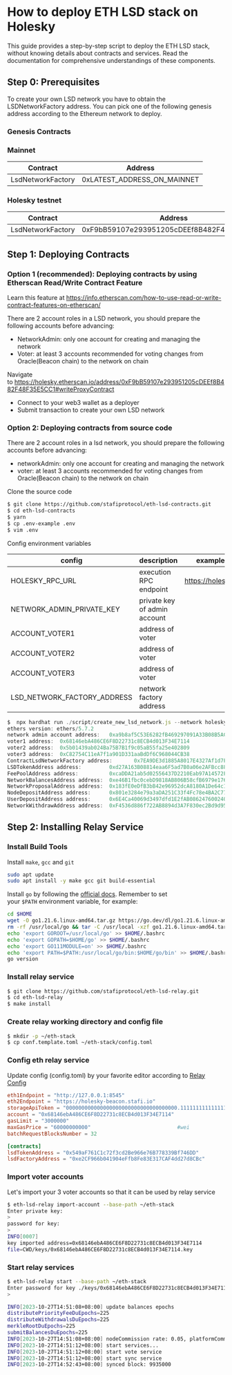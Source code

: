 # How to deploy ETH LSD stack on Holesky

This guide provides a step-by-step script to deploy the ETH LSD stack, without knowing details about contracts and services. Read the documentation for comprehensive understandings of these components.

## Step 0: Prerequisites

To create your own LSD network you have to obtain the LSDNetworkFactory address. You can pick one of the following genesis address according to the Ethereum network to deploy.

### Genesis Contracts

### Mainnet

| Contract | Address |
| --- | --- |
| LsdNetworkFactory | 0xLATEST_ADDRESS_ON_MAINNET |

### Holesky testnet

| Contract | Address |
| --- | --- |
| LsdNetworkFactory | 0xF9bB59107e293951205cDEEf8B482F48F35E5CC1 |

## Step 1: Deploying Contracts

### Option 1 (recommended): Deploying contracts by using Etherscan Read/Write Contract Feature

Learn this feature at https://info.etherscan.com/how-to-use-read-or-write-contract-features-on-etherscan/

There are 2 account roles in a LSD network, you should prepare the following accounts before advancing:

- NetworkAdmin: only one account for creating and managing the network
- Voter: at least 3 accounts recommended for voting changes from Oracle(Beacon chain) to the network on chain

Navigate to https://holesky.etherscan.io/address/0xF9bB59107e293951205cDEEf8B482F48F35E5CC1#writeProxyContract

- Connect to your web3 wallet as a deployer
- Submit transaction to create your own LSD network

### Option 2: Deploying contracts from source code

There are 2 account roles in a lsd network, you should prepare the following accounts before advancing:

- networkAdmin: only one account for creating and managing the network
- voter: at least 3 accounts recommended for voting changes from Oracle(Beacon chain) to the network on chain

Clone the source code

```bash
$ git clone https://github.com/stafiprotocol/eth-lsd-contracts.git
$ cd eth-lsd-contracts
$ yarn
$ cp .env-example .env
$ vim .env
```
Config environment variables

| config | description | example value |
| --- | --- | --- |
| HOLESKY_RPC_URL | execution RPC endpoint | https://holesky.stafi.io |
| NETWORK_ADMIN_PRIVATE_KEY | private key of admin account |  |
| ACCOUNT_VOTER1 | address of voter |  |
| ACCOUNT_VOTER2 | address of voter |  |
| ACCOUNT_VOTER3 | address of voter |  |
| LSD_NETWORK_FACTORY_ADDRESS | network factory address |  |

```jsx
$  npx hardhat run ./script/create_new_lsd_network.js --network holesky  
ethers version: ethers/5.7.2
network admin account address:   0xa9b8af5C53E6282fB469297091A33B08B5AC40B7
voter1 address:  0x68146ebA486CE6F8D22731c8ECB4d013F34E7114
voter2 address:  0x5b01439ab024Ba75B7B1f9c05aB55fa25e402809
voter3 address:  0xC82754C11eA7f1a901D331aaBdDf6C968044CB38
ContractLsdNetworkFactory address:       0x7EA9DE3d1885A8017E4327Af1d7Fe8926603ea91
LSDTokenAddress address:         0xd27A163B08814eaa6F5ad7B0a06e2AFBcc8807d5
FeePoolAddress address:          0xcaDDA21ab5d02556437D2210Eab97A14572F0EF4
NetworkBalancesAddress address:  0xe46B1fbc0cebD9818AB806B58cfB6979e176Ef12
NetworkProposalAddress address:  0x183fE0eDfB3bB42e96952dcA8180A1De64c19B76
NodeDepositAddress address:      0x801e3284e79a3aDA251C33f4Fc78e4BA2C77A390
UserDepositAddress address:      0x6E4Ca40069d3497dfd1E2fAB0862476002409cc9
NetworkWithdrawAddress address:  0xF4536d886f722AB8894d3A7F830ec2Bd9d950aA4
```

## Step 2: Installing Relay Service

### Install Build Tools

Install `make`, `gcc` and `git`

```bash
sudo apt update
sudo apt install -y make gcc git build-essential
```

Install `go` by following the [official docs](https://golang.org/doc/install). Remember to set your `$PATH` environment variable, for example:

```bash
cd $HOME
wget -O go1.21.6.linux-amd64.tar.gz https://go.dev/dl/go1.21.6.linux-amd64.tar.gz
rm -rf /usr/local/go && tar -C /usr/local -xzf go1.21.6.linux-amd64.tar.gz && rm go1.21.6.linux-amd64.tar.gz
echo 'export GOROOT=/usr/local/go' >> $HOME/.bashrc
echo 'export GOPATH=$HOME/go' >> $HOME/.bashrc
echo 'export GO111MODULE=on' >> $HOME/.bashrc
echo 'export PATH=$PATH:/usr/local/go/bin:$HOME/go/bin' >> $HOME/.bashrc && . $HOME/.bashrc
go version
```

### Install relay service

```bash
$ git clone https://github.com/stafiprotocol/eth-lsd-relay.git
$ cd eth-lsd-relay
$ make install
```

### Create relay working directory and config file

```bash
$ mkdir -p ~/eth-stack
$ cp conf.template.toml ~/eth-stack/config.toml
```

### Config eth relay service

Update config (config.toml) by your favorite editor according to [Relay Config](https://github.com/stafiprotocol/stack-docs/blob/main/eth/relay.md#config)

```toml
eth1Endpoint = "http://127.0.0.1:8545"
eth2Endpoint = "https://holesky-beacon.stafi.io"
storageApiToken = "000000000000000000000000000000000000.1111111111111111111111111111111111111111111111111111111111111111111111111111111111111111111111111111111111111111111111111111111111111111111111111111111111111111111111111111.22222222222222222222222-333333--44444444444"
account = "0x68146ebA486CE6F8D22731c8ECB4d013F34E7114"
gasLimit = "3000000"
maxGasPrice = "60000000000"                            #wei
batchRequestBlocksNumber = 32

[contracts]
lsdTokenAddress = "0x549aF761C1c72f3cd2Be966e76B778339Bf746DD"
lsdFactoryAddress = "0xe2CF966b041904eFfb8Fe83E317CAF4dd27d8CBc"
```

### Import voter accounts

Let's import your 3 voter accounts so that it can be used by relay service

```bash
$ eth-lsd-relay import-account --base-path ~/eth-stack
Enter private key:
>
password for key:
>
INFO[0007]
key imported address=0x68146ebA486CE6F8D22731c8ECB4d013F34E7114
file=CWD/keys/0x68146ebA486CE6F8D22731c8ECB4d013F34E7114.key
```


### Start relay services

```bash
$ eth-lsd-relay start --base-path ~/eth-stack
Enter password for key ./keys/0x68146ebA486CE6F8D22731c8ECB4d013F34E7114.key:
>

INFO[2023-10-27T14:51:08+08:00] update balances epochs                        
distributePriorityFeeDuEpochs=225 
distributeWithdrawalsDuEpochs=225 
merkleRootDuEpochs=225 
submitBalancesDuEpochs=225
INFO[2023-10-27T14:51:08+08:00] nodeCommission rate: 0.05, platformCommission rate: 0.05
INFO[2023-10-27T14:51:12+08:00] start services...
INFO[2023-10-27T14:51:12+08:00] start vote service
INFO[2023-10-27T14:51:12+08:00] start sync service
INFO[2023-10-27T14:52:43+08:00] synced block: 9935000
```